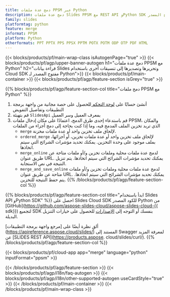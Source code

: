 ```yaml
---
title: دمج عدة ملفات PPSM عبر Python
description: دمج عدة ملفات Slides PPSM مع REST API وPython SDK مفتوح المصدر
family: slides
platformtag: python
feature: merge
informat: PPSM
platform: Python
otherformats: PPT PPTX PPS PPSX PPTM POTX POTM ODP OTP PDF HTML
---
```


{{< blocks/products/pf/main-wrap-class isAutogenPage="true" >}}
{{< blocks/products/pf/agp/upper-banner-autogen h1="دمج عدة ملفات PPSM مع Python" h2="قراءة بيانات Slides وتحريرها وتصديرها إلى تنسيقات أخرى باستخدام Cloud SDK مفتوح المصدر لـ Python">}}
{{< blocks/products/pf/main-container >}}
{{< blocks/products/pf/agp/feature-section isGrey="true" >}}

{{% blocks/products/pf/agp/feature-section-col title="دمج ملفات PPSM مع Python" %}}
1. أنشئ حسابًا على <a href="https://dashboard.aspose.cloud/"> لوحة التحكم </a> للحصول على حصة مجانية من واجهة برمجة التطبيقات وتفاصيل التفويض
1. قم بتهيئة ```SlidesApi``` بمعرف العميل وسر العميل
1. قم باستدعاء إحدى طرق الدمج، اعتمادًا على مكان إدخال ملفات PPSM، والمكان الذي تريد تخزين الملف المدمج فيه، وما إذا كنت بحاجة إلى دمج أجزاء من الملفات
    - ```merge``` لإلحاق ملف تخزين واحد أو عدة ملفات مخزنة.
    - ```ordered_merge``` لإلحاق ملف تخزين واحد أو عدة ملفات تخزين، أو أجزائها، بملف موجود على وحدة التخزين. يمكنك تحديد مؤشرات الشرائح التي سيتم اتخاذها.
    - ```merge_online``` لدمج عدة ملفات محلية وملفات تخزين و/أو ملفات متاحة عن طريق عنوان URL. يمكنك تحديد مؤشرات الشرائح التي سيتم اتخاذها. يتم تنزيل النتيجة في نص الاستجابة.
    - ```merge_and_save_online``` لدمج عدة ملفات محلية وملفات تخزين و/أو ملفات متاحة عن طريق عنوان URL. يمكنك تحديد مؤشرات الشرائح التي سيتم اتخاذها. يتم حفظ النتيجة للتخزين.
{{% /blocks/products/pf/agp/feature-section-col %}}

{{% blocks/products/pf/agp/feature-section-col title="ابدأ باستخدام Slides API وPython SDK" %}}
احصل على Slides Cloud SDK للكود المصدر Python من [GitHub](https://github.com/aspose-slides-cloud/aspose-slides-cloud-{{ sdk}}) لتجميع SDK بنفسك أو التوجه إلى [الإصدارات](https://releases.aspose.cloud/) للحصول على خيارات التنزيل البديلة.

ألقِ نظرة أيضًا على [مرجع واجهة برمجة التطبيقات] (https://apireference.aspose.cloud/slides/) المستند إلى Swagger لمعرفة المزيد عن [SLIDES REST API](https://products.aspose. cloud/slides/curl/).
{{% /blocks/products/pf/agp/feature-section-col %}}

{{< blocks/products/pf/cloud-app app="merge" language="python" inputFormat="ppsm" >}}

{{< /blocks/products/pf/agp/feature-section >}}
{{< blocks/products/pf/agp/i18n/faq-autogen >}}
{{< blocks/products/pf/agp/i18n/other-supported-autogen useCardStyle="true" >}}
{{< /blocks/products/pf/main-container >}}
{{< /blocks/products/pf/main-wrap-class >}}